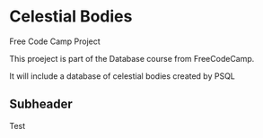 # Celestial Bodies
Free Code Camp Project

This proeject is part of the Database course from FreeCodeCamp.

It will include a database of celestial bodies created by PSQL

## Subheader

Test